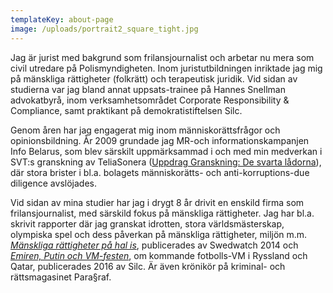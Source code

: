 ```yaml
---
templateKey: about-page
image: /uploads/portrait2_square_tight.jpg
---
```

Jag är jurist med bakgrund som frilansjournalist och arbetar nu mera som civil utredare på Polismyndigheten. Inom juristutbildningen inriktade jag mig på mänskliga rättigheter (folkrätt) och terapeutisk juridik. Vid sidan av studierna var jag bland annat uppsats-trainee på Hannes Snellman advokatbyrå, inom verksamhetsområdet Corporate Responsibility & Compliance, samt praktikant på demokratistiftelsen Silc.

Genom åren har jag engagerat mig inom människorättsfrågor och opinionsbildning. År 2009 grundade jag MR-och informationskampanjen Info Belarus, som blev särskilt uppmärksammad i och med min medverkan i SVT:s granskning av TeliaSonera ([Uppdrag Granskning: De svarta lådorna](https://www.svt.se/ug/teliasonera-i-hemligt-samarbete-med-diktaturer)), där stora brister i bl.a. bolagets människorätts- och anti-korruptions-due diligence avslöjades.

Vid sidan av mina studier har jag i drygt 8 år drivit en enskild firma som frilansjournalist, med särskild fokus på mänskliga rättigheter. Jag har bl.a. skrivit rapporter där jag granskat idrotten, stora världsmästerskap, olympiska spel och dess påverkan på mänskliga rättigheter, miljön m.m. [_Mänskliga rättigheter på hal is_](http://www.swedwatch.org/sv/rapporter/manskliga-rattigheter-pa-hal), publicerades av Swedwatch 2014 och [_Emiren, Putin och VM-festen_](http://silc.se/wp-content/uploads/2016/05/Emiren-Putin-och-VM-festen.pdf), om kommande fotbolls-VM i Ryssland och Qatar, publicerades 2016 av Silc. Är även krönikör på kriminal- och rättsmagasinet Para§raf.
